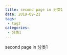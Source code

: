 ```yaml
---
title: second page in 分类1
date: 2019-09-21
tags:
 - tag2
categories:
 - 分类1
---
```


second page in 分类1